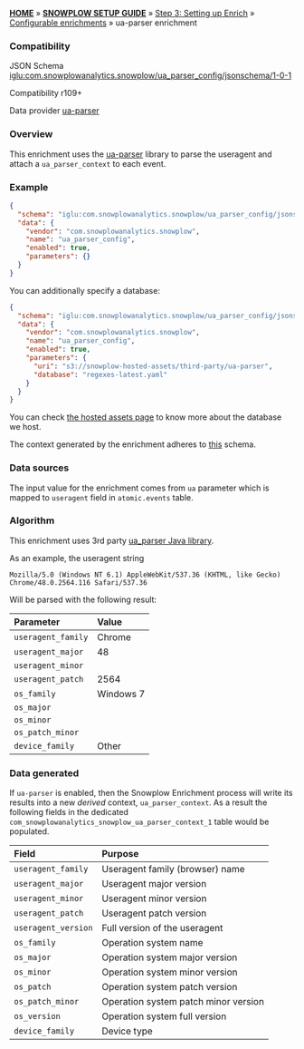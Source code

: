<a name="top" />

[**HOME**](Home) » [**SNOWPLOW SETUP GUIDE**](Setting-up-Snowplow) » [Step 3: Setting up Enrich](Setting-up-enrich) » [Configurable enrichments](Configurable-enrichments) » ua-parser enrichment

### Compatibility

JSON Schema   [iglu:com.snowplowanalytics.snowplow/ua_parser_config/jsonschema/1-0-1][schema]

Compatibility r109+

Data provider [ua-parser][ua-parser]

### Overview

This enrichment uses the [ua-parser][ua-parser] library to parse the useragent and attach a
`ua_parser_context` to each event.

### Example

```json
{
  "schema": "iglu:com.snowplowanalytics.snowplow/ua_parser_config/jsonschema/1-0-1",
  "data": {
    "vendor": "com.snowplowanalytics.snowplow",
    "name": "ua_parser_config",
    "enabled": true,
    "parameters": {}
  }
}
```

You can additionally specify a database:

```json
{
  "schema": "iglu:com.snowplowanalytics.snowplow/ua_parser_config/jsonschema/1-0-1",
  "data": {
    "vendor": "com.snowplowanalytics.snowplow",
    "name": "ua_parser_config",
    "enabled": true,
    "parameters": {
      "uri": "s3://snowplow-hosted-assets/third-party/ua-parser",
      "database": "regexes-latest.yaml"
    }
  }
}
```

You can check [the hosted assets page](Hosted-assets) to know more about the database we host.

The context generated by the enrichment adheres to [this][ua-parser-context] schema.

### Data sources

The input value for the enrichment comes from `ua` parameter which is mapped to `useragent` field in `atomic.events` table.

### Algorithm

This enrichment uses 3rd party [ua_parser Java library](https://github.com/ua-parser/uap-java).

As an example, the useragent string

`Mozilla/5.0 (Windows NT 6.1) AppleWebKit/537.36 (KHTML, like Gecko) Chrome/48.0.2564.116 Safari/537.36`

Will be parsed with the following result:

Parameter | Value
:---|:---
`useragent_family` | Chrome
`useragent_major` | 48
`useragent_minor` |
`useragent_patch` | 2564
`os_family` | Windows 7
`os_major` |
`os_minor` |
`os_patch_minor` |
`device_family` | Other

<!---
Generated with http://www.whatsmyua.info/
--->

### Data generated

If `ua-parser` is enabled, then the Snowplow Enrichment process will write its results into a new *derived* context, `ua_parser_context`. As a result the following fields in the dedicated `com_snowplowanalytics_snowplow_ua_parser_context_1` table would be populated.

Field | Purpose
:---|:---
`useragent_family` | Useragent family (browser) name
`useragent_major` | Useragent major version
`useragent_minor` | Useragent minor version
`useragent_patch` | Useragent patch version
`useragent_version` | Full version of the useragent
`os_family` | Operation system name
`os_major` | Operation system major version
`os_minor` | Operation system minor version
`os_patch` | Operation system patch version
`os_patch_minor` | Operation system patch minor version
`os_version` | Operation system full version
`device_family` | Device type

[schema]: http://iglucentral.com/schemas/com.snowplowanalytics.snowplow/ua_parser_config/jsonschema/1-0-1
[ua-parser]: https://github.com/ua-parser/uap-core/
[ua-parser-context]: https://github.com/snowplow/iglu-central/blob/master/schemas/com.snowplowanalytics.snowplow/ua_parser_context/jsonschema/1-0-1
